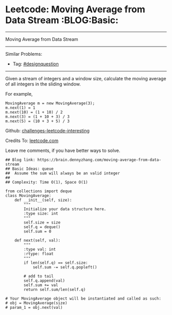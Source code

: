 # Leetcode: Moving Average from Data Stream     :BLOG:Basic:


---

Moving Average from Data Stream  

---

Similar Problems:  
-   Tag: [#designquestion](https://brain.dennyzhang.com/tag/designquestion)

---

Given a stream of integers and a window size, calculate the moving average of all integers in the sliding window.  

For example,  

    MovingAverage m = new MovingAverage(3);
    m.next(1) = 1
    m.next(10) = (1 + 10) / 2
    m.next(3) = (1 + 10 + 3) / 3
    m.next(5) = (10 + 3 + 5) / 3

Github: [challenges-leetcode-interesting](https://github.com/DennyZhang/challenges-leetcode-interesting/tree/master/moving-average-from-data-stream)  

Credits To: [leetcode.com](https://leetcode.com/problems/moving-average-from-data-stream/description/)  

Leave me comments, if you have better ways to solve.  

    ## Blog link: https://brain.dennyzhang.com/moving-average-from-data-stream
    ## Basic Ideas: queue
    ##  Assume the sum will always be an valid integer
    ##
    ## Complexity: Time O(1), Space O(1)
    
    from collections import deque
    class MovingAverage:
        def __init__(self, size):
            """
            Initialize your data structure here.
            :type size: int
            """
            self.size = size
            self.q = deque()
            self.sum = 0
    
        def next(self, val):
            """
            :type val: int
            :rtype: float
            """
            if len(self.q) == self.size:
                self.sum -= self.q.popleft()
    
            # add to tail
            self.q.append(val)
            self.sum += val
            return self.sum/len(self.q)
    
    # Your MovingAverage object will be instantiated and called as such:
    # obj = MovingAverage(size)
    # param_1 = obj.next(val)